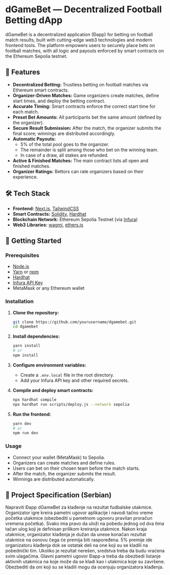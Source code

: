 # dGameBet — Decentralized Football Betting dApp

dGameBet is a decentralized application (Đapp) for betting on football match results, built with cutting-edge web3 technologies and modern frontend tools. The platform empowers users to securely place bets on football matches, with all logic and payouts enforced by smart contracts on the Ethereum Sepolia testnet.

## 🌟 Features

- **Decentralized Betting:** Trustless betting on football matches via Ethereum smart contracts.
- **Organizer-Driven Matches:** Game organizers create matches, define start times, and deploy the betting contract.
- **Accurate Timing:** Smart contracts enforce the correct start time for each match.
- **Preset Bet Amounts:** All participants bet the same amount (defined by the organizer).
- **Secure Result Submission:** After the match, the organizer submits the final score; winnings are distributed accordingly.
- **Automatic Payouts:**
  - 5% of the total pool goes to the organizer.
  - The remainder is split among those who bet on the winning team.
  - In case of a draw, all stakes are refunded.
- **Active & Finished Matches:** The main contract lists all open and finished matches.
- **Organizer Ratings:** Bettors can rate organizers based on their experience.

## 🛠️ Tech Stack

- **Frontend:** [Next.js](https://nextjs.org/), [TailwindCSS](https://tailwindcss.com/)
- **Smart Contracts:** [Solidity](https://soliditylang.org/), [Hardhat](https://hardhat.org/)
- **Blockchain Network:** Ethereum Sepolia Testnet (via [Infura](https://infura.io/))
- **Web3 Libraries:** [wagmi](https://wagmi.sh/), [ethers.js](https://docs.ethers.org/)

## 🚀 Getting Started

### Prerequisites

- [Node.js](https://nodejs.org/)
- [Yarn](https://yarnpkg.com/) or [npm](https://www.npmjs.com/)
- [Hardhat](https://hardhat.org/)
- [Infura API Key](https://infura.io/)
- MetaMask or any Ethereum wallet

### Installation

1. **Clone the repository:**

   ```bash
   git clone https://github.com/yourusername/dgamebet.git
   cd dgamebet
   ```

2. **Install dependencies:**

   ```bash
   yarn install
   # or
   npm install
   ```

3. **Configure environment variables:**
   - Create a `.env.local` file in the root directory.
   - Add your Infura API key and other required secrets.

4. **Compile and deploy smart contracts:**

   ```bash
   npx hardhat compile
   npx hardhat run scripts/deploy.js --network sepolia
   ```

5. **Run the frontend:**
   ```bash
   yarn dev
   # or
   npm run dev
   ```

### Usage

- Connect your wallet (MetaMask) to Sepolia.
- Organizers can create matches and define rules.
- Users can bet on their chosen team before the match starts.
- After the match, the organizer submits the result.
- Winnings are distributed automatically.

## 📝 Project Specification (Serbian)

Napraviti Đapp dGameBet za klađenje na rezultat fudbalske utakmice. Organizator igre kreira
pametni ugovor aplikacije i navodi tačno vreme početka utakmice (obezbediti u pametnom
ugovoru pravilan proračun vremena početka). Svako ima pravo da uloži na pobedu jednog od dva
tima tačan ulog koji je definisan prilikom kreiranja utakmice. Nakon kraja utakmice, organizator
klađenja je dužan da unese konačan rezultat utakmice na osnovu čega će premija biti
raspoređena. 5% premije ide organizatoru klađenja dok se ostatak deli na one koji su se kladili na
pobednički tim. Ukoliko je rezultat nerešen, sredstva treba da budu vraćena svim ulagačima.
Glavni pametni ugovor Đapp-a treba da obezbedi listanje aktivnih utakmica na koje može da se
kladi kao i utakmica koje su završene. Obezbediti da oni koji su se kladili mogu da ocenjuju
organizatora klađenja.

